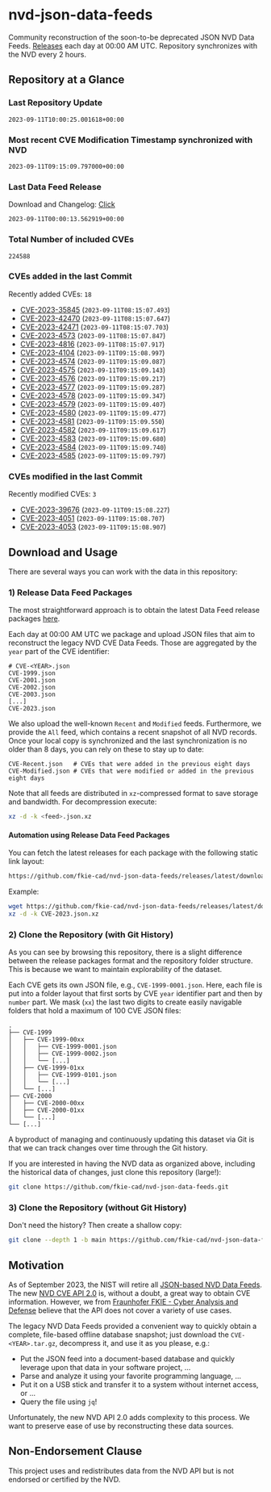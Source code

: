 # nvd-json-data-feeds

Community reconstruction of the soon-to-be deprecated JSON NVD Data Feeds. 
[Releases](https://github.com/fkie-cad/nvd-json-data-feeds/releases/latest) each day at 00:00 AM UTC.
Repository synchronizes with the NVD every 2 hours.

## Repository at a Glance

### Last Repository Update

```plain
2023-09-11T10:00:25.001618+00:00
```

### Most recent CVE Modification Timestamp synchronized with NVD

```plain
2023-09-11T09:15:09.797000+00:00
```

### Last Data Feed Release

Download and Changelog: [Click](https://github.com/fkie-cad/nvd-json-data-feeds/releases/latest)

```plain
2023-09-11T00:00:13.562919+00:00
```

### Total Number of included CVEs

```plain
224588
```

### CVEs added in the last Commit

Recently added CVEs: `18`

* [CVE-2023-35845](CVE-2023/CVE-2023-358xx/CVE-2023-35845.json) (`2023-09-11T08:15:07.493`)
* [CVE-2023-42470](CVE-2023/CVE-2023-424xx/CVE-2023-42470.json) (`2023-09-11T08:15:07.647`)
* [CVE-2023-42471](CVE-2023/CVE-2023-424xx/CVE-2023-42471.json) (`2023-09-11T08:15:07.703`)
* [CVE-2023-4573](CVE-2023/CVE-2023-45xx/CVE-2023-4573.json) (`2023-09-11T08:15:07.847`)
* [CVE-2023-4816](CVE-2023/CVE-2023-48xx/CVE-2023-4816.json) (`2023-09-11T08:15:07.917`)
* [CVE-2023-4104](CVE-2023/CVE-2023-41xx/CVE-2023-4104.json) (`2023-09-11T09:15:08.997`)
* [CVE-2023-4574](CVE-2023/CVE-2023-45xx/CVE-2023-4574.json) (`2023-09-11T09:15:09.087`)
* [CVE-2023-4575](CVE-2023/CVE-2023-45xx/CVE-2023-4575.json) (`2023-09-11T09:15:09.143`)
* [CVE-2023-4576](CVE-2023/CVE-2023-45xx/CVE-2023-4576.json) (`2023-09-11T09:15:09.217`)
* [CVE-2023-4577](CVE-2023/CVE-2023-45xx/CVE-2023-4577.json) (`2023-09-11T09:15:09.287`)
* [CVE-2023-4578](CVE-2023/CVE-2023-45xx/CVE-2023-4578.json) (`2023-09-11T09:15:09.347`)
* [CVE-2023-4579](CVE-2023/CVE-2023-45xx/CVE-2023-4579.json) (`2023-09-11T09:15:09.407`)
* [CVE-2023-4580](CVE-2023/CVE-2023-45xx/CVE-2023-4580.json) (`2023-09-11T09:15:09.477`)
* [CVE-2023-4581](CVE-2023/CVE-2023-45xx/CVE-2023-4581.json) (`2023-09-11T09:15:09.550`)
* [CVE-2023-4582](CVE-2023/CVE-2023-45xx/CVE-2023-4582.json) (`2023-09-11T09:15:09.617`)
* [CVE-2023-4583](CVE-2023/CVE-2023-45xx/CVE-2023-4583.json) (`2023-09-11T09:15:09.680`)
* [CVE-2023-4584](CVE-2023/CVE-2023-45xx/CVE-2023-4584.json) (`2023-09-11T09:15:09.740`)
* [CVE-2023-4585](CVE-2023/CVE-2023-45xx/CVE-2023-4585.json) (`2023-09-11T09:15:09.797`)


### CVEs modified in the last Commit

Recently modified CVEs: `3`

* [CVE-2023-39676](CVE-2023/CVE-2023-396xx/CVE-2023-39676.json) (`2023-09-11T09:15:08.227`)
* [CVE-2023-4051](CVE-2023/CVE-2023-40xx/CVE-2023-4051.json) (`2023-09-11T09:15:08.707`)
* [CVE-2023-4053](CVE-2023/CVE-2023-40xx/CVE-2023-4053.json) (`2023-09-11T09:15:08.907`)


## Download and Usage

There are several ways you can work with the data in this repository:

### 1) Release Data Feed Packages

The most straightforward approach is to obtain the latest Data Feed release packages [here](https://github.com/fkie-cad/nvd-json-data-feeds/releases/latest).

Each day at 00:00 AM UTC we package and upload JSON files that aim to reconstruct the legacy NVD CVE Data Feeds.
Those are aggregated by the `year` part of the CVE identifier:

```
# CVE-<YEAR>.json
CVE-1999.json
CVE-2001.json
CVE-2002.json
CVE-2003.json
[...]
CVE-2023.json
```

We also upload the well-known `Recent` and `Modified` feeds.
Furthermore, we provide the `All` feed, which contains a recent snapshot of all NVD records.
Once your local copy is synchronized and the last synchronization is no older than 8 days, you can rely on these to stay up to date:

```plain
CVE-Recent.json   # CVEs that were added in the previous eight days
CVE-Modified.json # CVEs that were modified or added in the previous eight days
```

Note that all feeds are distributed in `xz`-compressed format to save storage and bandwidth.
For decompression execute:

```sh
xz -d -k <feed>.json.xz
```


#### Automation using Release Data Feed Packages

You can fetch the latest releases for each package with the following static link layout:

```sh
https://github.com/fkie-cad/nvd-json-data-feeds/releases/latest/download/CVE-<YEAR>.json.xz
```

Example:

```sh
wget https://github.com/fkie-cad/nvd-json-data-feeds/releases/latest/download/CVE-2023.json.xz
xz -d -k CVE-2023.json.xz
```

### 2) Clone the Repository (with Git History)

As you can see by browsing this repository, there is a slight difference between the release packages format and the repository folder structure.
This is because we want to maintain explorability of the dataset.

Each CVE gets its own JSON file, e.g., `CVE-1999-0001.json`.
Here, each file is put into a folder layout that first sorts by CVE `year` identifier part and then by `number` part.
We mask (`xx`) the last two digits to create easily navigable folders that hold a maximum of 100 CVE JSON files:

```plain
.
├── CVE-1999
│   ├── CVE-1999-00xx
│   │   ├── CVE-1999-0001.json
│   │   ├── CVE-1999-0002.json
│   │   └── [...]
│   ├── CVE-1999-01xx
│   │   ├── CVE-1999-0101.json
│   │   └── [...]
│   └── [...]
├── CVE-2000
│   ├── CVE-2000-00xx
│   ├── CVE-2000-01xx
│   └── [...]
└── [...]
```

A byproduct of managing and continuously updating this dataset via Git is that we can track changes over time through the Git history.

If you are interested in having the NVD data as organized above, including the historical data of changes, just clone this repository (large!):

```sh
git clone https://github.com/fkie-cad/nvd-json-data-feeds.git
```

### 3) Clone the Repository (without Git History)

Don't need the history? Then create a shallow copy:

```sh
git clone --depth 1 -b main https://github.com/fkie-cad/nvd-json-data-feeds.git
```

## Motivation

As of September 2023, the NIST will retire all [JSON-based NVD Data Feeds](https://nvd.nist.gov/vuln/data-feeds#divRetirementBanner-1).
The new [NVD CVE API 2.0](https://nvd.nist.gov/developers/vulnerabilities) is, without a doubt, a great way to obtain CVE information.
However, we from [Fraunhofer FKIE - Cyber Analysis and Defense](https://www.fkie.fraunhofer.de/en/departments/cad.html) believe that the API does not cover a variety of use cases.

The legacy NVD Data Feeds provided a convenient way to quickly obtain a complete, file-based offline database snapshot; just download the `CVE-<YEAR>.tar.gz`, decompress it, and use it as you please, e.g.:

* Put the JSON feed into a document-based database and quickly leverage upon that data in your software project, ...
* Parse and analyze it using your favorite programming language, ...
* Put it on a USB stick and transfer it to a system without internet access, or ...
* Query the file using `jq`!

Unfortunately, the new NVD API 2.0 adds complexity to this process.
We want to preserve ease of use by reconstructing these data sources.

## Non-Endorsement Clause

This project uses and redistributes data from the NVD API but is not endorsed or certified by the NVD.